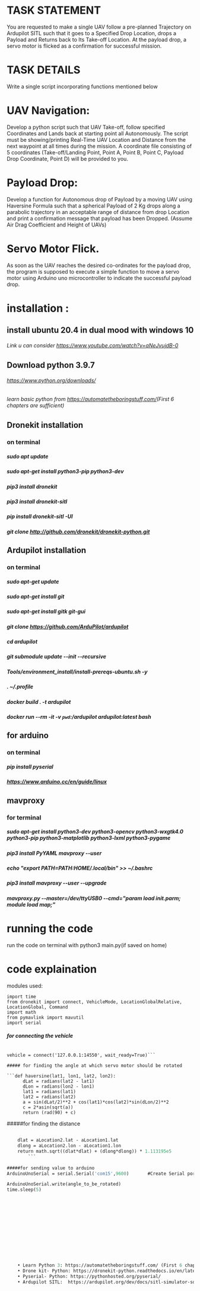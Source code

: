   # TASK STATEMENT 
 You are requested to make a single UAV follow a pre-planned Trajectory on Ardupilot SITL such that it goes to a Specified Drop Location, drops a Payload and Returns back to Its Take-off Location. At the payload drop, a servo motor is flicked as a confirmation for successful mission.
 
  # TASK DETAILS  
Write a single script incorporating functions mentioned below 
  
  # UAV Navigation:  
Develop a python script such that UAV Take-off, follow specified Coordinates and Lands back at starting point all Autonomously. The script must be showing/printing Real-Time UAV Location and Distance from the next waypoint at all times during the mission.​ ​A coordinate file consisting of 5 coordinates (Take-off/Landing Point, 
Point A, Point B, Point C, Payload Drop Coordinate, Point D) will be provided to you.  
 
  # Payload Drop:  
Develop a function for Autonomous drop of Payload by a ​moving​ UAV using Haversine Formula such that a spherical Payload of 2 Kg drops along a​ parabolic trajectory​ in an ​acceptable range of distance​ ​from drop 
Location​ and ​print a confirmation message​ that payload has been Dropped. (Assume Air Drag Coefficient and Height of UAVs) 

  # Servo Motor Flick. 
As soon as the UAV reaches the desired co-ordinates for the payload drop, the program is supposed to execute a simple function to move a servo motor using Arduino uno microcontroller to indicate the successful payload drop.


# installation :
## install ubuntu 20.4 in dual mood with windows 10
###### Link u can consider  https://www.youtube.com/watch?v=qNeJvujdB-0  
   
## Download python 3.9.7
   ###### https://www.python.org/downloads/
   ###### learn basic python from https://automatetheboringstuff.com/​ (First 6 chapters are sufficient)
## Dronekit installation
   ### on terminal
   ##### sudo apt update
   ##### sudo apt-get install python3-pip python3-dev
   ##### pip3 install dronekit
   ##### pip3 install dronekit-sitl
   ##### pip install dronekit-sitl -UI
   ##### git clone http://github.com/dronekit/dronekit-python.git
## Ardupilot installation
   ### on terminal
   #####    sudo apt-get update
   #####    sudo apt-get install git
   #####    sudo apt-get install gitk git-gui
   #####    git clone https://github.com/ArduPilot/ardupilot
   #####    cd ardupilot
   #####    git submodule update --init --recursive
   #####    Tools/environment_install/install-prereqs-ubuntu.sh -y
   #####    . ~/.profile
   #####    docker build . -t ardupilot
   #####    docker run --rm -it -v `pwd`:/ardupilot ardupilot:latest bash
      
## for arduino
   ### on terminal
#####    pip install pyserial
#####   	https://www.arduino.cc/en/guide/linux
		
		
## mavproxy
  ### for terminal 
##### sudo apt-get install python3-dev python3-opencv python3-wxgtk4.0 python3-pip python3-matplotlib python3-lxml python3-pygame
##### 	pip3 install PyYAML mavproxy --user
##### 	echo "export PATH=$PATH:$HOME/.local/bin" >> ~/.bashrc
##### 	pip3 install mavproxy --user --upgrade
##### 	mavproxy.py --master=/dev/ttyUSB0 --cmd="param load init.parm; module load map;"

     
     
# running the code
 run the code on terminal with python3 main.py(if saved on home)
 
 
# code explaination
 modules used:
``` from __future__ import print_function
import time
from dronekit import connect, VehicleMode, LocationGlobalRelative, LocationGlobal, Command
import math
from pymavlink import mavutil
import serial  
```

#####  for connecting the vehicle
```from dronekit import connect

vehicle = connect('127.0.0.1:14550', wait_ready=True)```

##### for finding the angle at which servo motor should be rotated 

```def haversine(lat1, lon1, lat2, lon2):
      dLat = radians(lat2 - lat1)
      dLon = radians(lon2 - lon1)
      lat1 = radians(lat1)
      lat2 = radians(lat2)
      a = sin(dLat/2)**2 + cos(lat1)*cos(lat2)*sin(dLon/2)**2
      c = 2*asin(sqrt(a))
      return (rad(90) + c)
```
#####for finding the distance

```def get_distance_metres(aLocation1, aLocation2):
   
    dlat = aLocation2.lat - aLocation1.lat
    dlong = aLocation2.lon - aLocation1.lon
    return math.sqrt((dlat*dlat) + (dlong*dlong)) * 1.113195e5
		```
		
#####for sending value to arduino
ArduinoUnoSerial = serial.Serial('com15',9600)       #Create Serial port object called ArduinoUnoSerialData time.sleep(2)                                                             #wait for 2 secounds for the communication to get established

ArduinoUnoSerial.write(angle_to_be_rotated)
time.sleep(5)



     

     


 
 
 
 
 
    • Learn Python 3: ​https://automatetheboringstuff.com/​ (First 6 chapters are sufficient) 
    • Drone kit- Python: ​https://dronekit-python.readthedocs.io/en/latest/ 
    • Pyserial- Python: https://pythonhosted.org/pyserial/
    • Ardupilot SITL:  ​https://ardupilot.org/dev/docs/sitl-simulator-software-in-the-loop.html  
